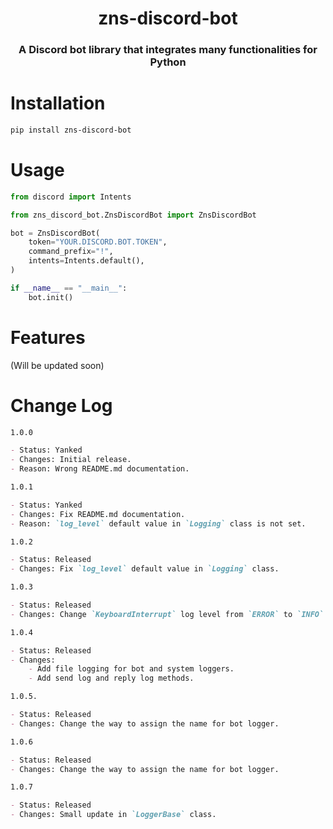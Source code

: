 <h1 align="center">zns-discord-bot</h1>

<h3 align="center">A Discord bot library that integrates many functionalities for Python</h3>

# Installation
```bash
pip install zns-discord-bot
```

# Usage
```python
from discord import Intents

from zns_discord_bot.ZnsDiscordBot import ZnsDiscordBot

bot = ZnsDiscordBot(
    token="YOUR.DISCORD.BOT.TOKEN",
    command_prefix="!",
    intents=Intents.default(),
)

if __name__ == "__main__":
    bot.init()
```

# Features
(Will be updated soon)

# Change Log
```markdown
1.0.0

- Status: Yanked
- Changes: Initial release.
- Reason: Wrong README.md documentation.

1.0.1

- Status: Yanked
- Changes: Fix README.md documentation.
- Reason: `log_level` default value in `Logging` class is not set.

1.0.2

- Status: Released
- Changes: Fix `log_level` default value in `Logging` class.

1.0.3

- Status: Released
- Changes: Change `KeyboardInterrupt` log level from `ERROR` to `INFO`.

1.0.4

- Status: Released
- Changes:
    - Add file logging for bot and system loggers.
    - Add send log and reply log methods.

1.0.5.

- Status: Released
- Changes: Change the way to assign the name for bot logger.

1.0.6

- Status: Released
- Changes: Change the way to assign the name for bot logger.

1.0.7

- Status: Released
- Changes: Small update in `LoggerBase` class.
```
